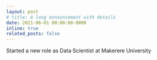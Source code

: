 ```yaml
---
layout: post
# title: A long announcement with details
date: 2021-06-01 00:00:00-0000
inline: true
related_posts: false
---
```


Started a new role as Data Scientist at Makerere University